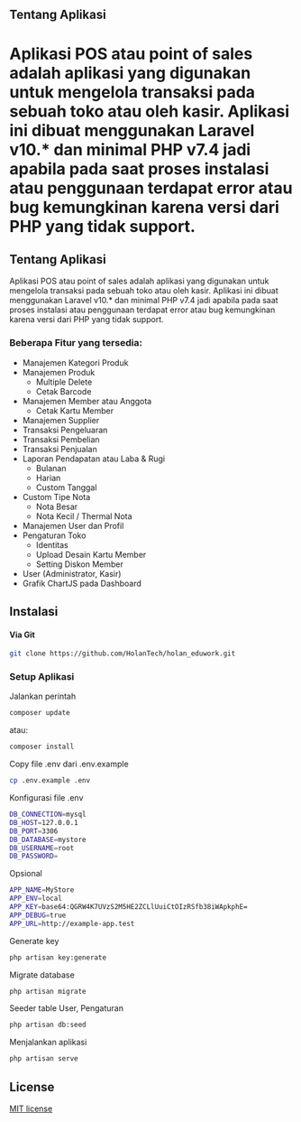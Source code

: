 ## Tentang Aplikasi

# Aplikasi POS atau point of sales adalah aplikasi yang digunakan untuk mengelola transaksi pada sebuah toko atau oleh kasir. Aplikasi ini dibuat menggunakan Laravel v10.\* dan minimal PHP v7.4 jadi apabila pada saat proses instalasi atau penggunaan terdapat error atau bug kemungkinan karena versi dari PHP yang tidak support.

## Tentang Aplikasi

Aplikasi POS atau point of sales adalah aplikasi yang digunakan untuk mengelola transaksi pada sebuah toko atau oleh kasir. Aplikasi ini dibuat menggunakan Laravel v10.\* dan minimal PHP v7.4 jadi apabila pada saat proses instalasi atau penggunaan terdapat error atau bug kemungkinan karena versi dari PHP yang tidak support.

### Beberapa Fitur yang tersedia:

-   Manajemen Kategori Produk
-   Manajemen Produk
    -   Multiple Delete
    -   Cetak Barcode
-   Manajemen Member atau Anggota
    -   Cetak Kartu Member
-   Manajemen Supplier
-   Transaksi Pengeluaran
-   Transaksi Pembelian
-   Transaksi Penjualan
-   Laporan Pendapatan atau Laba & Rugi
    -   Bulanan
    -   Harian
    -   Custom Tanggal
-   Custom Tipe Nota
    -   Nota Besar
    -   Nota Kecil / Thermal Nota
-   Manajemen User dan Profil
-   Pengaturan Toko
    -   Identitas
    -   Upload Desain Kartu Member
    -   Setting Diskon Member
-   User (Administrator, Kasir)
-   Grafik ChartJS pada Dashboard

## Instalasi

#### Via Git

```bash
git clone https://github.com/HolanTech/holan_eduwork.git
```

### Setup Aplikasi

Jalankan perintah

```bash
composer update
```

atau:

```bash
composer install
```

Copy file .env dari .env.example

```bash
cp .env.example .env
```

Konfigurasi file .env

```bash
DB_CONNECTION=mysql
DB_HOST=127.0.0.1
DB_PORT=3306
DB_DATABASE=mystore
DB_USERNAME=root
DB_PASSWORD=
```

Opsional

```bash
APP_NAME=MyStore
APP_ENV=local
APP_KEY=base64:QGRW4K7UVzS2M5HE2ZCLlUuiCtOIzRSfb38iWApkphE=
APP_DEBUG=true
APP_URL=http://example-app.test
```

Generate key

```bash
php artisan key:generate
```

Migrate database

```bash
php artisan migrate
```

Seeder table User, Pengaturan

```bash
php artisan db:seed
```

Menjalankan aplikasi

```bash
php artisan serve
```

## License

[MIT license](https://opensource.org/licenses/MIT)
